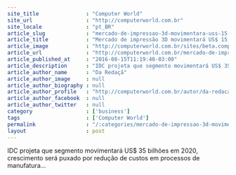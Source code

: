 ```yaml
---
site_title               : "Computer World"
site_url                 : "http://computerworld.com.br"
site_locale              : "pt_BR"
article_slug             : "mercado-de-impressao-3d-movimentara-uss-15-9-bilhoes-em-2016"
article_title            : "Mercado de impressão 3D movimentará US$ 15,9 bilhões em 2016"
article_image            : "http://computerworld.com.br/sites/beta.computerworld.com.br/files/news_articles/impressora_3d_hp.jpg"
article_url              : "http://computerworld.com.br/mercado-de-impressao-3d-movimentara-us-159-bilhoes-em-2016"
article_published_at     : "2016-08-15T11:19:40-03:00"
article_description      : "IDC projeta que segmento movimentará US$ 35 bilhões em 2020, crescimento será puxado por redução de custos em processos de manufatura..."
article_author_name      : "Da Redaçã"
article_author_image     : null
article_author_biography : null
article_author_profile   : "http://computerworld.com.br/autor/da-redacao"
article_author_facebook  : null
article_author_twitter   : null
category                 : ['business']
tags                     : ['Computer World']
permalink                : "/:categories/mercado-de-impressao-3d-movimentara-uss-15-9-bilhoes-em-2016/"
layout                   : post
---
```


IDC projeta que segmento movimentará US$ 35 bilhões em 2020, crescimento será puxado por redução de custos em processos de manufatura...
